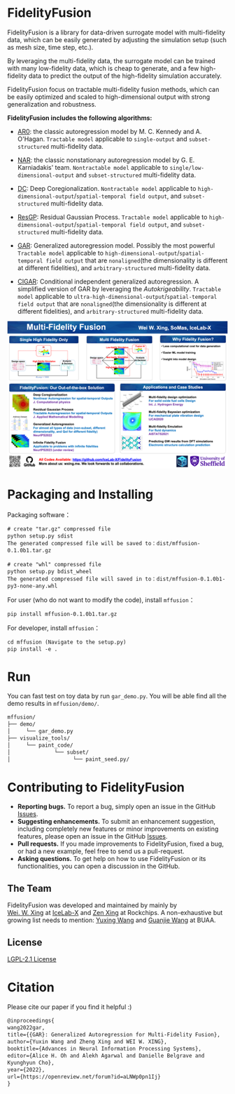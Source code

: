 # FidelityFusion

FidelityFusion is a library for data-driven surrogate model with multi-fidelity data, which can be easily generated by adjusting the simulation setup (such as mesh size, time step, etc.).

By leveraging the multi-fidelity data, the surrogate model can be trained with many low-fidelity data, which is cheap to generate, and a few high-fidelity data to predict the output of the high-fidelity simulation accurately.

FidelityFusion focus on tractable multi-fidelity fusion methods, which can be easily optimized and scaled to high-dimensional output with strong generalization and robustness.

<!-- In many scientific research and engineering applications where repeated simulations of complex systems are conducted, a surrogate is commonly adopted to quickly estimate the whole system. To reduce the expensive cost of generating training examples, it has become a promising approach to combine the results of low-fidelity (fast but inaccurate) and high-fidelity (slow but accurate) simulations. Despite the fast developments of multi-fidelity fusion techniques, most existing methods require particular data structures and do not scale well to high-dimensional output. To resolve these issues, we generalize the classic autoregression (AR), which is wildly used due to its simplicity, robustness, accuracy, and tractability, and propose generalized autoregression (GAR) using tensor formulation and latent features. GAR can deal with arbitrary dimensional outputs and arbitrary multi- fidelity data structure to satisfy the demand of multi-fidelity fusion for complex problems; it admits a fully tractable likelihood and posterior requiring no approxi- mate inference and scales well to high-dimensional problems. Furthermore, we prove the autokrigeability theorem based on GAR in the multi-fidelity case and develop CIGAR, a simplified GAR with the exact predictive mean accuracy with computation reduction by a factor of $ d^3 $ , where $ d $  is the dimensionality of the output. The empirical assessment includes many canonical PDEs and real scientific examples and demonstrates that the proposed method consistently outperforms the SOTA methods with a large margin (up to 6x improvement in RMSE) with only a couple high-fidelity training samples. -->

**FidelityFusion includes the following algorithms:**
- [AR0](https://www.jstor.org/stable/2673557): the classic autoregression  model by M. C. Kennedy and A. O'Hagan. `Tractable model` applicable to `single-output` and `subset-structured` multi-fidelity data.

- [NAR](https://royalsocietypublishing.org/doi/10.1098/rspa.2016.0751): the classic nonstationary autoregression model by G. E. Karniadakis' team. 
`Nontractable model` applicable to `single/low-dimensional-output` and `subset-structured` multi-fidelity data.

- [DC](https://www.sciencedirect.com/science/article/pii/S0021999120307580): Deep Coregionalization. `Nontractable model` applicable to `high-dimensional-output`/`spatial-temporal field output`, and `subset-structured` multi-fidelity data.

- [ResGP](https://www.sciencedirect.com/science/article/pii/S0307904X21001724): Residual Gaussian Process. `Tractable model` applicable to `high-dimensional-output`/`spatial-temporal field output`, and `subset-structured` multi-fidelity data.

- [GAR](https://openreview.net/forum?id=aLNWp0pn1Ij): Generalized autoregression model. Possibly the most powerful `Tractable model` applicable to `high-dimensional-output`/`spatial-temporal field output` that are `nonaligned`(the dimensionality is different at different fidelities), and `arbitrary-structured` multi-fidelity data.

- [CIGAR](https://openreview.net/forum?id=aLNWp0pn1Ij): 
Conditional independent generalized autoregression.
A simplified version of GAR by leveraging the *Autokrigeability*. `Tractable model` applicable to `ultra-high-dimensional-output`/`spatial-temporal field output` that are `nonaligned`(the dimensionality is different at different fidelities), and `arbitrary-structured` multi-fidelity data.





<!-- ![](./figures/FF.png)  -->
<!-- <img src="./figures/FF.png" width="100" height="100"> -->
<img src="./figures/FF.png" width="600" position="center">

 <!-- less high-fidelity data, which is expensive to generate. The surrogate model can be used to predict the output of the high-fidelity simulation. -->
 <!-- It is developed based on the [GAR](https://openreview.net/forum?id=aLNWp0pn1Ij) method, which is a generalized autoregression model for multi-fidelity fusion. FidelityFusion is designed to be easy to use and easy to extend. It is built on top of [PyTorch](https://pytorch.org/) and [GPyTorch](https://gpytorch.ai/), and is intended to enable fast and flexible experimentation with multi-fidelity fusion models. FidelityFusion is developed by [IceLab-X](https://imshibo.com) and [W. W. Xing](http://wxing.me) at [Beihang University](https://ev.buaa.edu.cn/), and [Mike Kirby](https://www.cs.utah.edu/~kirby/) and [Shandian Zhe](https://www.cs.utah.edu/~zhe/) at [University of Utah](https://www.utah.edu/). -->


 <!-- scientific machine learning and physics-informed learning.  -->

<!-- by [Zen Xing](https://imshibo.com), [W. W. Xing](http://wxing.me),  -->
<!-- [Mike Kirby](https://www.cs.utah.edu/~kirby/) and [Shandian Zhe](https://www.cs.utah.edu/~zhe/) -->





# Packaging and Installing
Packaging software：
```
# create "tar.gz" compressed file
python setup.py sdist
The generated compressed file will be saved to：dist/mffusion-0.1.0b1.tar.gz

# create "whl" compressed file
python setup.py bdist_wheel 
The generated compressed file will saved in to：dist/mffusion-0.1.0b1-py3-none-any.whl
```

For user (who do not want to modify the code), install `mffusion`：
```
pip install mffusion-0.1.0b1.tar.gz
```

For developer, install `mffusion`：
```
cd mffusion (Navigate to the setup.py)
pip install -e .
```

<!-- # Datasets
Here we put the toydata as a sample to run demos. But you can also use the other dataset we mentioned in the papers. Like Burger’s, Poisson’s, Heat equations, Topology Optimization and Plasmonic nanoparticle arrays.
```
mffusion/
├── data/
│     └── sample/
│           └──...
``` -->

# Run
You can fast test on toy data by run `gar_demo.py`. You will be able find all the demo results in `mffusion/demo/`. 
```
mffusion/
├── demo/
│     └── gar_demo.py
├── visualize_tools/
│     └── paint_code/
│              └── subset/
│                    └── paint_seed.py/
```
<!-- For training samples num increased from 4 to 32, the testing errors are ploted in the following graph. The generated graph will be sotred in `mffusion/graph`. -->

<!-- <p align = "center">
    <br>
    <img src="mffusion/graphs/2023-06-26/subset/rmse/toy_data_subset.png" width="300" />
    <br>
<p> -->


# Contributing to FidelityFusion 
- **Reporting bugs.** To report a bug, simply open an issue in the GitHub [Issues](https://github.com/IceLab-X/FidelityFusion/issues).
- **Suggesting enhancements.** To submit an enhancement suggestion, including completely new features or minor improvements on existing features, please open an issue in the GitHub [Issues](https://github.com/IceLab-X/FidelityFusion/issues).
- **Pull requests.** If you made improvements to FidelityFusion, fixed a bug, or had a new example, feel free to send us a pull-request.
- **Asking questions.** To get help on how to use FidelityFusion or its functionalities, you can open a discussion in the GitHub.
<!-- - **Answering questions.** If you know the answer to any question in the [Discussions](https://github.com/lululxvi/deepxde/discussions), you are welcomed to answer. -->
<!-- - **Asking questions.** To contact us, never hesitate to send an email to `wayne.xingle@gmail.com`. -->

<!-- # Getting Involved
Feel free to submit Github issues or pull requests. Welcome to contribute to our project! -->

## The Team
FidelityFusion was developed and maintained by mainly by  
[Wei. W. Xing](http://wxing.me) at [IceLab-X](https://icelab-x.github.io) and [Zen Xing]() at Rockchips.
A non-exhaustive but growing list needs to mention: [Yuxing Wang]() and [Guanjie Wang]() at BUAA.

<!-- DeepXDE was developed by [Lu Lu](https://lu.seas.upenn.edu) under the supervision of Prof. [George Karniadakis](https://www.brown.edu/research/projects/crunch/george-karniadakis) at [Brown University](https://www.brown.edu) from the summer of 2018 to 2020, supported by [PhILMs](https://www.pnnl.gov/computing/philms). DeepXDE was originally self-hosted in Subversion at Brown University, under the name SciCoNet (Scientific Computing Neural Networks). On Feb 7, 2019, SciCoNet was moved from Subversion to GitHub, renamed to DeepXDE.

DeepXDE is currently maintained by [Lu Lu](https://lu.seas.upenn.edu) at [University of Pennsylvania](https://www.upenn.edu) with major contributions coming from several talented individuals in various forms and means. A non-exhaustive but growing list needs to mention: [Zongren Zou](https://github.com/ZongrenZou), [Zhongyi Jiang](https://github.com/Jerry-Jzy), [Shunyuan Mao](https://github.com/smao-astro), [Paul Escapil-Inchauspé](https://github.com/pescap). -->

## License
[LGPL-2.1 License](https://github.com/lululxvi/deepxde/blob/master/LICENSE)

# Citation
Please cite our paper if you find it helpful :) 

```
@inproceedings{
wang2022gar,
title={{GAR}: Generalized Autoregression for Multi-Fidelity Fusion},
author={Yuxin Wang and Zheng Xing and WEI W. XING},
booktitle={Advances in Neural Information Processing Systems},
editor={Alice H. Oh and Alekh Agarwal and Danielle Belgrave and Kyunghyun Cho},
year={2022},
url={https://openreview.net/forum?id=aLNWp0pn1Ij}
}

```